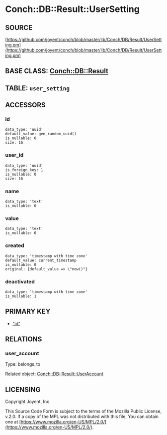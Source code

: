 # Conch::DB::Result::UserSetting

## SOURCE

[https://github.com/joyent/conch/blob/master/lib/Conch/DB/Result/UserSetting.pm](https://github.com/joyent/conch/blob/master/lib/Conch/DB/Result/UserSetting.pm)

## BASE CLASS: [Conch::DB::Result](../modules/Conch%3A%3ADB%3A%3AResult)

## TABLE: `user_setting`

## ACCESSORS

### id

```
data_type: 'uuid'
default_value: gen_random_uuid()
is_nullable: 0
size: 16
```

### user\_id

```
data_type: 'uuid'
is_foreign_key: 1
is_nullable: 0
size: 16
```

### name

```
data_type: 'text'
is_nullable: 0
```

### value

```
data_type: 'text'
is_nullable: 0
```

### created

```
data_type: 'timestamp with time zone'
default_value: current_timestamp
is_nullable: 0
original: {default_value => \"now()"}
```

### deactivated

```
data_type: 'timestamp with time zone'
is_nullable: 1
```

## PRIMARY KEY

- ["id"](#id)

## RELATIONS

### user\_account

Type: belongs\_to

Related object: [Conch::DB::Result::UserAccount](../modules/Conch%3A%3ADB%3A%3AResult%3A%3AUserAccount)

## LICENSING

Copyright Joyent, Inc.

This Source Code Form is subject to the terms of the Mozilla Public License,
v.2.0. If a copy of the MPL was not distributed with this file, You can obtain
one at [https://www.mozilla.org/en-US/MPL/2.0/](https://www.mozilla.org/en-US/MPL/2.0/).
